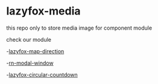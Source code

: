 # lazyfox-media

this repo only to store media image for component module

check our module 

-[lazyfox-map-direction](https://github.com/foxdreamstudio/lazyfox-map-direction)

-[rn-modal-window](https://github.com/foxdreamstudio/rn-modal-window)

-[lazyfox-circular-countdown](https://github.com/foxdreamstudio/lazyfox-circular-countdown)
